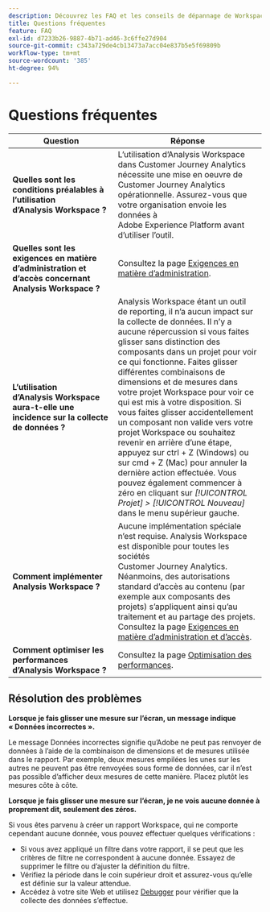 ```yaml
---
description: Découvrez les FAQ et les conseils de dépannage de Workspace.
title: Questions fréquentes
feature: FAQ
exl-id: d7233b26-9887-4b71-ad46-3c6ffe27d904
source-git-commit: c343a729de4cb13473a7acc04e837b5e5f69809b
workflow-type: tm+mt
source-wordcount: '385'
ht-degree: 94%

---
```


# Questions fréquentes

| Question | Réponse |
|--- |--- |
| **Quelles sont les conditions préalables à l’utilisation d’Analysis Workspace ?** | L’utilisation d’Analysis Workspace dans Customer Journey Analytics nécessite une mise en oeuvre de Customer Journey Analytics opérationnelle. Assurez-vous que votre organisation envoie les données à Adobe Experience Platform avant d’utiliser l’outil. |
| **Quelles sont les exigences en matière d’administration et d’accès concernant Analysis Workspace ?** | Consultez la page [Exigences en matière d’administration](/help/analysis-workspace/workspace-faq/frequently-asked-questions-analysis-workspace.md). |
| **L’utilisation d’Analysis Workspace aura-t-elle une incidence sur la collecte de données ?** | Analysis Workspace étant un outil de reporting, il n’a aucun impact sur la collecte de données. Il n’y a aucune répercussion si vous faites glisser sans distinction des composants dans un projet pour voir ce qui fonctionne. Faites glisser différentes combinaisons de dimensions et de mesures dans votre projet Workspace pour voir ce qui est mis à votre disposition. Si vous faites glisser accidentellement un composant non valide vers votre projet Workspace ou souhaitez revenir en arrière d’une étape, appuyez sur ctrl + Z (Windows) ou sur cmd + Z (Mac) pour annuler la dernière action effectuée. Vous pouvez également commencer à zéro en cliquant sur *[!UICONTROL Projet] > [!UICONTROL Nouveau]* dans le menu supérieur gauche. |
| **Comment implémenter Analysis Workspace ?** | Aucune implémentation spéciale n’est requise. Analysis Workspace est disponible pour toutes les sociétés Customer Journey Analytics. Néanmoins, des autorisations standard d’accès au contenu (par exemple aux composants des projets) s’appliquent ainsi qu’au traitement et au partage des projets. Consultez la page [Exigences en matière d’administration et d’accès](/help/analysis-workspace/workspace-faq/frequently-asked-questions-analysis-workspace.md). |
| **Comment optimiser les performances d’Analysis Workspace ?** | Consultez la page [Optimisation des performances](/help/admin/optimizing-performance.md). |

## Résolution des problèmes

**Lorsque je fais glisser une mesure sur l’écran, un message indique « Données incorrectes ».**

Le message Données incorrectes signifie qu’Adobe ne peut pas renvoyer de données à l’aide de la combinaison de dimensions et de mesures utilisée dans le rapport. Par exemple, deux mesures empilées les unes sur les autres ne peuvent pas être renvoyées sous forme de données, car il n’est pas possible d’afficher deux mesures de cette manière. Placez plutôt les mesures côte à côte.

**Lorsque je fais glisser une mesure sur l’écran, je ne vois aucune donnée à proprement dit, seulement des zéros.**

Si vous êtes parvenu à créer un rapport Workspace, qui ne comporte cependant aucune donnée, vous pouvez effectuer quelques vérifications :

* Si vous avez appliqué un filtre dans votre rapport, il se peut que les critères de filtre ne correspondent à aucune donnée. Essayez de supprimer le filtre ou d’ajuster la définition du filtre.
* Vérifiez la période dans le coin supérieur droit et assurez-vous qu’elle est définie sur la valeur attendue.
* Accédez à votre site Web et utilisez [Debugger](https://experienceleague.adobe.com/docs/debugger/using/experience-cloud-debugger.html?lang=fr) pour vérifier que la collecte des données s’effectue.
